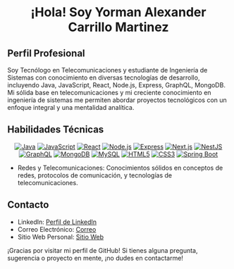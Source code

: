 <h1 align="center"> ¡Hola! Soy Yorman Alexander Carrillo Martinez </h1> 

## Perfil Profesional

Soy Tecnólogo en Telecomunicaciones y estudiante de Ingeniería de Sistemas con conocimiento en diversas tecnologías de desarrollo, incluyendo Java, JavaScript, React, Node.js, Express, GraphQL, MongoDB. Mi sólida base en telecomunicaciones y mi creciente conocimiento en ingeniería de sistemas me permiten abordar proyectos tecnológicos con un enfoque integral y una mentalidad analítica.

## Habilidades Técnicas
<div align="center">
  <a href="#"><img src="https://img.shields.io/badge/Java-FF5733?style=for-the-badge&logo=java&logoColor=white" alt="Java"></a>
  <a href="#"><img src="https://img.shields.io/badge/JavaScript-F7DF1E?style=for-the-badge&logo=javascript&logoColor=black" alt="JavaScript"></a>
  <a href="#"><img src="https://img.shields.io/badge/React-61DAFB?style=for-the-badge&logo=react&logoColor=black" alt="React"></a>
  <a href="#"><img src="https://img.shields.io/badge/Node.js-339933?style=for-the-badge&logo=node.js&logoColor=white" alt="Node.js"></a>
  <a href="#"><img src="https://img.shields.io/badge/Express-000000?style=for-the-badge&logo=express&logoColor=white" alt="Express"></a>
  <a href="#"><img src="https://img.shields.io/badge/Next.js-000000?style=for-the-badge&logo=next.js&logoColor=white" alt="Next.js"></a>
  <a href="#"><img src="https://img.shields.io/badge/NestJS-E0234E?style=for-the-badge&logo=nestjs&logoColor=white" alt="NestJS"></a>
  <a href="#"><img src="https://img.shields.io/badge/GraphQL-E10098?style=for-the-badge&logo=graphql&logoColor=white" alt="GraphQL"></a>
  <a href="#"><img src="https://img.shields.io/badge/MongoDB-47A248?style=for-the-badge&logo=mongodb&logoColor=white" alt="MongoDB"></a>
  <a href="#"><img src="https://img.shields.io/badge/MySQL-4479A1?style=for-the-badge&logo=mysql&logoColor=white" alt="MySQL"></a>
  <a href="#"><img src="https://img.shields.io/badge/HTML5-E34F26?style=for-the-badge&logo=html5&logoColor=white" alt="HTML5"></a>
  <a href="#"><img src="https://img.shields.io/badge/CSS3-1572B6?style=for-the-badge&logo=css3&logoColor=white" alt="CSS3"></a>
  <a href="#"><img src="https://img.shields.io/badge/Spring%20Boot-6DB33F?style=for-the-badge&logo=spring&logoColor=white" alt="Spring Boot"></a>
  




</div
<br/>

- Redes y Telecomunicaciones: Conocimientos sólidos en conceptos de redes, protocolos de comunicación, y tecnologías de telecomunicaciones.

## Contacto

- LinkedIn: <a href="https://www.linkedin.com/in/yorman-alexander-carrillo-martinez-aa64651aa/" target="_blank">Perfil de LinkedIn</a>
- Correo Electrónico: <a href="mailto:yorman.carrillo@uptc.edu.co" target="_blank">Correo</a>
- Sitio Web Personal: <a href="https://web-personal-umber.vercel.app/" target="_blank">Sitio Web</a>

¡Gracias por visitar mi perfil de GitHub! Si tienes alguna pregunta, sugerencia o proyecto en mente, ¡no dudes en contactarme!

